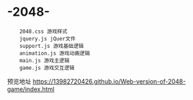 # -2048-		
		2048.css 游戏样式
		jquery.js jQuer文件
		support.js 游戏基础逻辑
		animation.js 游戏动画逻辑
		main.js 游戏主逻辑
		game.js 游戏交互逻辑

预览地址
https://13982720426.github.io/Web-version-of-2048-game/index.html
